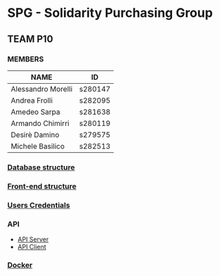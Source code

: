 # SPG - Solidarity Purchasing Group

## TEAM P10
 
### MEMBERS

| NAME               | ID      |
| ------------------ | ------- |
| Alessandro Morelli | s280147 |
| Andrea Frolli      | s282095 |
| Amedeo Sarpa       | s281638 |
| Armando Chimirri   | s280119 |
| Desirè Damino      | s279575 |
| Michele Basilico   | s282513 |

### [Database structure](./Documentation/databe_structure.md)

### [Front-end structure](./Documentation/front-end.md)

### [Users Credentials](./Documentation/credentials.md)

### API

- [API Server](./Documentation/api-server.md)
- [API Client](./Documentation/api-client.md)

### [Docker](./Documentation/Docker.md) 


